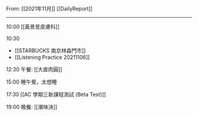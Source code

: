 From: [[2021年11月]]
[[DailyReport]]

---

10:00 [[黃景昱皮膚科]]

10:30
- [[STARBUCKS 南京林森門市]]
- [[Listening Practice 20211106]]

12:30 午餐:  [[大直肉圓]]

15:00 睡午覺，太想睡

17:30 [[AC 學期三新課程測試 (Beta Test)]]

19:00 晚餐: [[潮味決]]
